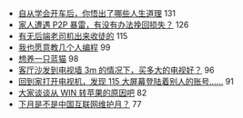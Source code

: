 - [自从学会开车后，你悟出了哪些人生道理](https://www.v2ex.com/t/569364) 131
- [家人遭遇 P2P 暴雷，有没有办法挽回损失？](https://www.v2ex.com/t/569329) 126
- [有无后端老司机出来收徒的](https://www.v2ex.com/t/569357) 115
- [我也愿意教几个人编程](https://www.v2ex.com/t/569503) 99
- [想养一只蓝猫](https://www.v2ex.com/t/569296) 98
- [客厅沙发到电视墙 3m 的情况下，买多大的电视好？](https://www.v2ex.com/t/569428) 96
- [回到家打开电视机，发现 115 大屏幕登陆着别人的账号……](https://www.v2ex.com/t/569321) 91
- [大家谈谈从 WIN 转苹果的原因吧](https://www.v2ex.com/t/569379) 82
- [下月是不是中国互联网维护月？](https://www.v2ex.com/t/569372) 77